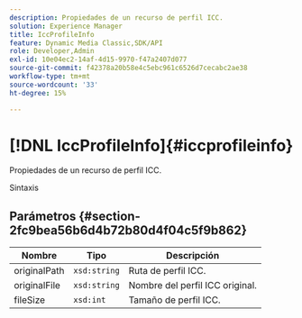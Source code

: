 ```yaml
---
description: Propiedades de un recurso de perfil ICC.
solution: Experience Manager
title: IccProfileInfo
feature: Dynamic Media Classic,SDK/API
role: Developer,Admin
exl-id: 10e04ec2-14af-4d15-9970-f47a2407d077
source-git-commit: f42378a20b58e4c5ebc961c6526d7cecabc2ae38
workflow-type: tm+mt
source-wordcount: '33'
ht-degree: 15%

---
```


# [!DNL IccProfileInfo]{#iccprofileinfo}

Propiedades de un recurso de perfil ICC.

Sintaxis

## Parámetros {#section-2fc9bea56b6d4b72b80d4f04c5f9b862}

| Nombre | Tipo | Descripción |
|---|---|---|
| originalPath | `xsd:string` | Ruta de perfil ICC. |
| originalFile | `xsd:string` | Nombre del perfil ICC original. |
| fileSize | `xsd:int` | Tamaño de perfil ICC. |
